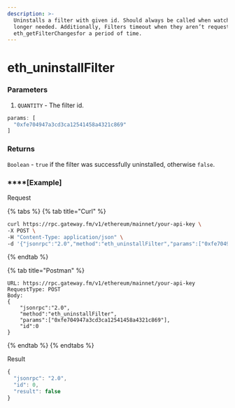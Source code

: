 ```yaml
---
description: >-
  Uninstalls a filter with given id. Should always be called when watch is no
  longer needed. Additionally, Filters timeout when they aren’t requested with
  eth_getFilterChangesfor a period of time.
---
```


# eth_uninstallFilter

### **Parameters**

1. `QUANTITY` - The filter id.

```javascript
params: [
  "0xfe704947a3cd3ca12541458a4321c869"
]
```

### **Returns**

`Boolean` - `true` if the filter was successfully uninstalled, otherwise `false`.

### ****[**Example**]
Request

{% tabs %}
{% tab title="Curl" %}
```bash
curl https://rpc.gateway.fm/v1/ethereum/mainnet/your-api-key \
-X POST \
-H "Content-Type: application/json" \
-d '{"jsonrpc":"2.0","method":"eth_uninstallFilter","params":["0xfe704947a3cd3ca12541458a4321c869"],"id":0}'
```
{% endtab %}

{% tab title="Postman" %}
```http
URL: https://rpc.gateway.fm/v1/ethereum/mainnet/your-api-key
RequestType: POST
Body: 
{
    "jsonrpc":"2.0",
    "method":"eth_uninstallFilter",
    "params":["0xfe704947a3cd3ca12541458a4321c869"],
    "id":0
}
```
{% endtab %}
{% endtabs %}

Result

```javascript
{
  "jsonrpc": "2.0",
  "id": 0,
  "result": false
}
```

##
